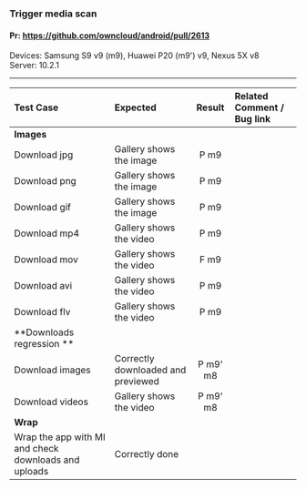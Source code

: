 ###  Trigger media scan

#### Pr: https://github.com/owncloud/android/pull/2613

Devices: Samsung S9 v9 (m9), Huawei P20 (m9') v9, Nexus 5X v8  <br>
Server: 10.2.1

---

 
| Test Case | Expected | Result | Related Comment / Bug link | 
| :-------- | :------- | :----: | :------------------------- | 
|**Images**||||||
| Download jpg | Gallery shows the image  | P m9 |  |  |  |
| Download png | Gallery shows the image  | P m9 |  |  |  |
| Download gif | Gallery shows the image  | P m9 |  |  |  |
| Download mp4 | Gallery shows the video  | P m9 |  |  |  |
| Download mov | Gallery shows the video  | F m9 |  |  |  |
| Download avi | Gallery shows the video  | P m9 |  |  |  |
| Download flv | Gallery shows the video  | P m9 |  |  |  |
|**Downloads regression **||||||
| Download images | Correctly downloaded and previewed  | P m9' m8 |  |  |  |
| Download videos | Gallery shows the video  | P m9' m8 |  |  |  |
|**Wrap**||||||
| Wrap the app with MI and check downloads and uploads | Correctly done  |  |  |  |  |